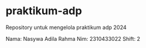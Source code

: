# praktikum-adp
Repository untuk mengelola praktikum adp 2024

Nama: Nasywa Adila Rahma 
Nim: 2310433022
Shift: 2

